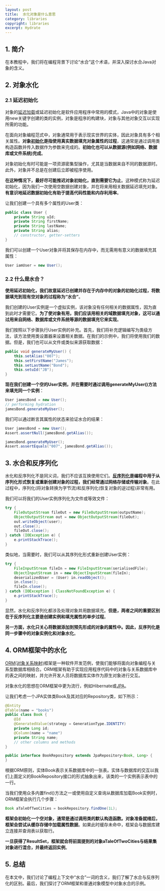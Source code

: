 ```yaml
---
layout: post
title:  水化对象是什么意思
category: libraries
copyright: libraries
excerpt: Hydrate
---
```


## 1. 简介

在本教程中，我们将在编程背景下讨论“水合”这个术语，并深入探讨水合Java对象的含义。 

## 2. 对象水化

### 2.1 延迟初始化

对象的[延迟加载](https://www.baeldung.com/hibernate-lazy-eager-loading)或延迟初始化是软件应用程序中常用的模式，Java中的对象是使用new关键字创建的类的实例，对象是程序的构建块，对象与其他对象交互以实现所需的功能。 

在面向对象编程范式中，对象通常用于表示现实世界的实体，因此对象具有多个相关属性。**对象[初始化](https://www.baeldung.com/java-initialization)是指使用真实数据填充对象属性的过程**，这通常是通过调用类构造函数并传入数据作为参数来完成的。**初始化也可以从数据源(例如网络、数据库或文件系统)完成**。 

对象初始化有时可能是一项资源密集型操作，尤其是当数据来自不同的数据源时。此外，对象并不总是在创建后立即被程序使用。 

**在这种情况下，最好尽可能推迟对象初始化，直到需要它为止**。这种模式称为延迟初始化，因为我们一次使用空数据创建对象，并在将来用相关数据延迟填充对象。**有意识地延迟数据初始化有助于提高代码性能和内存利用率**。

让我们创建一个具有多个属性的User类：

```java
public class User {
    private String uId;
    private String firstName;
    private String lastName;
    private String alias;
    // constructor, getter-setters
}
```

我们可以创建一个User对象并将其保存在内存中，而无需用有意义的数据填充其属性：

```java
User iamUser = new User();
```

### 2.2 什么是水合？

**使用延迟初始化，我们故意延迟已创建并存在于内存中的对象的初始化过程，将数据填充到现有空对象的过程称为“水合”**。

我们创建的User实例是一个虚拟实例，该对象没有任何相关的数据属性，因为直到此时才需要它。**为了使对象有用，我们应该用相关的域数据填充对象，这可以通过用来自网络、数据库或文件系统等源的数据填充它来实现**。 

我们按照以下步骤执行User实例的补充。首先，我们将补充逻辑编写为类级方法，该方法使用类设置器来设置相关数据。在我们的示例中，我们将使用我们的数据。但是，我们也可以从文件或类似来源获取数据：

```java
public void generateMyUser() {
    this.setAlias("007");
    this.setFirstName("James");
    this.setLastName("Bond");
    this.setuId("JB");
}
```

**现在我们创建一个空的User实例，并在需要时通过调用generateMyUser()方法来填充同一个实例**：

```java
User jamesBond = new User();
// performing hydration
jamesBond.generateMyUser();
```

我们可以通过断言其属性的状态来验证水合的结果：

```java
User jamesBond = new User();
Assert.assertNull(jamesBond.getAlias());

jamesBond.generateMyUser();
Assert.assertEquals("007", jamesBond.getAlias());
```

## 3. 水合和反序列化

水化和反序列化不是同义词，我们不应该互换使用它们。**[反序列化](https://www.baeldung.com/jackson-deserialization)是编程中用于从序列化形式恢复或重新创建对象的过程，我们经常通过网络存储或传输对象**。在此过程中，序列化(将对象转换为字节流)和反序列化(恢复对象的逆过程)非常有用。 

我们可以将我们的User实例序列化为文件或等效文件：

```java
try {
    FileOutputStream fileOut = new FileOutputStream(outputName);
    ObjectOutputStream out = new ObjectOutputStream(fileOut);
    out.writeObject(user);
    out.close();
    fileOut.close();
} catch (IOException e) {
    e.printStackTrace();
}
```

类似地，当需要时，我们可以从其序列化形式重新创建User实例：

```java
try {
    FileInputStream fileIn = new FileInputStream(serialisedFile);
    ObjectInputStream in = new ObjectInputStream(fileIn);
    deserializedUser = (User) in.readObject();
    in.close();
    fileIn.close();
} catch (IOException | ClassNotFoundException e) {
    e.printStackTrace();
}
```

显然，水化和反序列化都涉及处理对象并用数据填充。**但是，两者之间的重要区别在于反序列化主要是创建实例和填充属性的单步过程**。

**另一方面，水化只关心将数据添加到预先形成的对象的属性中。因此，反序列化是同一步骤中的对象实例化和对象水化**。 

## 4. ORM框架中的水化

[ORM(对象关系映射)](https://www.baeldung.com/cs/object-relational-mapping)框架是一种软件开发范例，使我们能够将面向对象编程与关系型数据库相结合。ORM框架有助于实现应用程序代码中的对象与关系数据库中的表之间的映射，并允许开发人员将数据库实体作为原生对象进行交互。 

对象水化的思想在ORM框架中更为流行，例如Hibernate或[JPA](https://www.baeldung.com/learn-jpa-hibernate)。

让我们考虑一个JPA实体类Book及其对应的Repository类，如下所示：

```java
@Entity
@Table(name = "books")
public class Book {
    @Id
    @GeneratedValue(strategy = GenerationType.IDENTITY)
    private Long id;
    @Column(name = "name")
    private String name;
    // other columns and methods
}
```

```java
public interface BookRepository extends JpaRepository<Book, Long> {
}
```

根据ORM原则，实体Book表示关系数据库中的一张表。实体与数据库的交互以我们上面定义的BookRepository接口的形式抽象出来，该类的一个实例表示表中的一行。 

当我们使用众多内置find()方法之一或使用自定义查询从数据库加载Book实例时，ORM框架会执行几个步骤：

```java
Book aTaleOfTwoCities = bookRepository.findOne(1L);
```

**框架会初始化一个空对象，通常是通过调用类的默认构造函数。对象准备就绪后，框架会尝试从缓存存储中加载属性数据**。如果此时缓存未命中，框架会与数据库建立连接并查询表以获取行。

**一旦获得了ResultSet，框架就会将前面提到的对象aTaleOfTwoCities与结果集对象进行混合，并最终返回实例**。 

## 5. 总结

在本文中，我们讨论了编程上下文中“水合”一词的含义，我们了解了水合与反序列化的区别。最后，我们探讨了ORM框架和普通对象模型中对象水合的示例。 